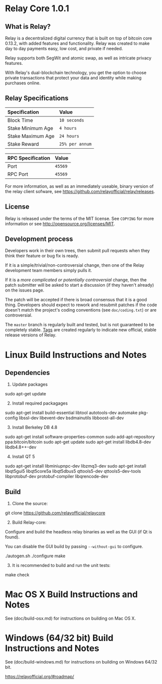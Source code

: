 Relay Core 1.0.1
=============================

What is Relay?
-------------

Relay is a decentralized digital currency that is built on top of bitcoin core 0.13.2, with added features and functionality. Relay was created to make day to day payments easy, low cost, and private if needed.

Relay supports both SegWit and atomic swap, as well as intricate privacy features.

With Relay's dual-blockchain technology, you get the option to choose private transactions that protect your data and identity while making purchases online.

## Relay Specifications

| Specification | Value |
|:-----------|:-----------|
| Block Time | `10 seconds` |
| Stake Minimum Age | `4 hours` |
| Stake Maximum Age | `24 hours` |
| Stake Reward | `25% per annum` |

| RPC Specification | Value |
|:-----------|:-----------|
| Port | `45569` |
| RPC Port | `45569` |


For more information, as well as an immediately useable, binary version of
the relay client sofware, see https://github.com/relayofficial/relay/releases.


License
-------

Relay is released under the terms of the MIT license. See `COPYING` for more
information or see http://opensource.org/licenses/MIT.


Development process
-------------------

Developers work in their own trees, then submit pull requests when they think
their feature or bug fix is ready.

If it is a simple/trivial/non-controversial change, then one of the Relay
development team members simply pulls it.

If it is a *more complicated or potentially controversial* change, then the patch
submitter will be asked to start a discussion (if they haven't already) on the
issues page.

The patch will be accepted if there is broad consensus that it is a good thing.
Developers should expect to rework and resubmit patches if the code doesn't
match the project's coding conventions (see `doc/coding.txt`) or are
controversial.

The `master` branch is regularly built and tested, but is not guaranteed to be
completely stable. [Tags](https://github.com/relayofficial/relaycore/tags) are created
regularly to indicate new official, stable release versions of Relay.



Linux Build Instructions and Notes
==================================

Dependencies
----------------------
1.  Update packages

sudo apt-get update

2.  Install required packagages

sudo apt-get install build-essential libtool autotools-dev automake pkg-config libssl-dev libevent-dev bsdmainutils libboost-all-dev

3.  Install Berkeley DB 4.8

sudo apt-get install software-properties-common
sudo add-apt-repository ppa:bitcoin/bitcoin
sudo apt-get update
sudo apt-get install libdb4.8-dev libdb4.8++-dev

4.  Install QT 5

sudo apt-get install libminiupnpc-dev libzmq3-dev
sudo apt-get install libqt5gui5 libqt5core5a libqt5dbus5 qttools5-dev qttools5-dev-tools libprotobuf-dev protobuf-compiler libqrencode-dev

Build
----------------------
1.  Clone the source:

git clone https://github.com/relayofficial/relaycore

2.  Build Relay-core:

Configure and build the headless relay binaries as well as the GUI (if Qt is found).

You can disable the GUI build by passing `--without-gui` to configure.

./autogen.sh
./configure
make

3.  It is recommended to build and run the unit tests:

make check


Mac OS X Build Instructions and Notes
=====================================
See (doc/build-osx.md) for instructions on building on Mac OS X.



Windows (64/32 bit) Build Instructions and Notes
=====================================
See (doc/build-windows.md) for instructions on building on Windows 64/32 bit.


https://relayofficial.org/#roadmap/
